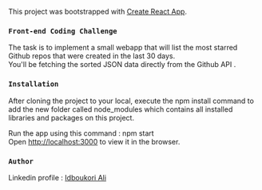 This project was bootstrapped with [Create React App](https://github.com/facebook/create-react-app).

### `Front-end Coding Challenge`
The task is to implement a small webapp that will list the most starred Github repos that were created in the last 30 days.  
You'll be fetching the sorted JSON data directly from the Github API .


### `Installation`

After cloning the project to your local, execute the npm install command to add the new folder called node_modules which contains all installed libraries and packages on this project.  

Run the app using this command : npm start   
Open [http://localhost:3000](http://localhost:3000) to view it in the browser.


### `Author`
Linkedin profile : [Idboukori Ali](https://www.linkedin.com/in/ali-idboukori/ "Linkedin")

